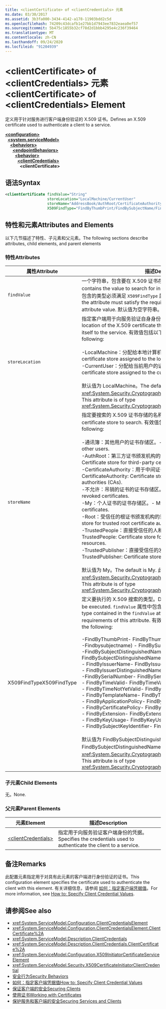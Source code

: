 ```yaml
---
title: <clientCertificate> of <clientCredentials> 元素
ms.date: 03/30/2017
ms.assetid: 3b3fa000-3434-4142-a178-11903bdd2c5d
ms.openlocfilehash: 74209c43dcafb1e27bb1d7943ee7832eaea0ef57
ms.sourcegitcommit: 5b475c1855b32cf78d2d1bbb4295e4c236f39464
ms.translationtype: MT
ms.contentlocale: zh-CN
ms.lasthandoff: 09/24/2020
ms.locfileid: "91204939"
---
```

# <a name="clientcertificate-of-clientcredentials-element"></a><span data-ttu-id="743c1-102">\<clientCertificate> of \<clientCredentials> 元素</span><span class="sxs-lookup"><span data-stu-id="743c1-102">\<clientCertificate> of \<clientCredentials> Element</span></span>

<span data-ttu-id="743c1-103">定义用于针对服务进行客户端身份验证的 X.509 证书。</span><span class="sxs-lookup"><span data-stu-id="743c1-103">Defines an X.509 certificate used to authenticate a client to a service.</span></span>  
  
[**\<configuration>**](../configuration-element.md)\
&nbsp;&nbsp;[**\<system.serviceModel>**](system-servicemodel.md)\
&nbsp;&nbsp;&nbsp;&nbsp;[**\<behaviors>**](behaviors.md)\
&nbsp;&nbsp;&nbsp;&nbsp;&nbsp;&nbsp;[**\<endpointBehaviors>**](endpointbehaviors.md)\
&nbsp;&nbsp;&nbsp;&nbsp;&nbsp;&nbsp;&nbsp;&nbsp;[**\<behavior>**](behavior-of-endpointbehaviors.md)\
&nbsp;&nbsp;&nbsp;&nbsp;&nbsp;&nbsp;&nbsp;&nbsp;&nbsp;&nbsp;[**\<clientCredentials>**](clientcredentials.md)\
&nbsp;&nbsp;&nbsp;&nbsp;&nbsp;&nbsp;&nbsp;&nbsp;&nbsp;&nbsp;&nbsp;&nbsp;**\<clientCertificate>**  
  
## <a name="syntax"></a><span data-ttu-id="743c1-104">语法</span><span class="sxs-lookup"><span data-stu-id="743c1-104">Syntax</span></span>  
  
```xml  
<clientCertificate findValue="String"
                   storeLocation="LocalMachine/CurrentUser"
                   storeName="AddressBook/AuthRoot/CertificateAuthority/Disallowed/My/Root/TrustedPeople/TrustedPublisher"
                   X509FindType="FindByThumbPrint/FindBySubjectName/FindBySubjectDistinguishedName/FindByIssuerName/FindByIssuerDistinguishedName/FindBySerialNumber/FindByTimeValid/FindByTimeNotYetValid/FindByTemplateName/FindByApplicationPolicy/FindByCertificatePolicy/FindByExtension/FindByKeyUsage/FindBySubjectKeyIdentifier" />
```  
  
## <a name="attributes-and-elements"></a><span data-ttu-id="743c1-105">特性和元素</span><span class="sxs-lookup"><span data-stu-id="743c1-105">Attributes and Elements</span></span>  

 <span data-ttu-id="743c1-106">以下几节描述了特性、子元素和父元素。</span><span class="sxs-lookup"><span data-stu-id="743c1-106">The following sections describe attributes, child elements, and parent elements</span></span>  
  
### <a name="attributes"></a><span data-ttu-id="743c1-107">特性</span><span class="sxs-lookup"><span data-stu-id="743c1-107">Attributes</span></span>  
  
|<span data-ttu-id="743c1-108">属性</span><span class="sxs-lookup"><span data-stu-id="743c1-108">Attribute</span></span>|<span data-ttu-id="743c1-109">描述</span><span class="sxs-lookup"><span data-stu-id="743c1-109">Description</span></span>|  
|---------------|-----------------|  
|`findValue`|<span data-ttu-id="743c1-110">一个字符串，包含要在 X.509 证书存储中搜索的值。</span><span class="sxs-lookup"><span data-stu-id="743c1-110">A string that contains the value to search for in the X.509 certificate store.</span></span> <span data-ttu-id="743c1-111">此属性中包含的类型必须满足 `X509FindType` 属性值的要求。</span><span class="sxs-lookup"><span data-stu-id="743c1-111">The type contained in the attribute must satisfy the requirements of the `X509FindType` attribute value.</span></span> <span data-ttu-id="743c1-112">默认值为空字符串。</span><span class="sxs-lookup"><span data-stu-id="743c1-112">The default is an empty string.</span></span>|  
|`storeLocation`|<span data-ttu-id="743c1-113">指定客户端用于向服务验证自身身份的 X.509 证书的位置。</span><span class="sxs-lookup"><span data-stu-id="743c1-113">Specifies the location of the X.509 certificate that the client uses to authenticate itself to the service.</span></span> <span data-ttu-id="743c1-114">有效值包括以下值：</span><span class="sxs-lookup"><span data-stu-id="743c1-114">Valid values include the following:</span></span><br /><br /> <span data-ttu-id="743c1-115">-LocalMachine：分配给本地计算机的证书存储区。</span><span class="sxs-lookup"><span data-stu-id="743c1-115">-   LocalMachine: the certificate store assigned to the local machine.</span></span><br /><span data-ttu-id="743c1-116">-CurrentUser：分配给当前用户的证书存储区。</span><span class="sxs-lookup"><span data-stu-id="743c1-116">-   CurrentUser: the certificate store assigned to the current user.</span></span><br /><br /> <span data-ttu-id="743c1-117">默认值为 LocalMachine。</span><span class="sxs-lookup"><span data-stu-id="743c1-117">The default is LocalMachine.</span></span> <span data-ttu-id="743c1-118">此属性的类型为 <xref:System.Security.Cryptography.X509Certificates.StoreLocation>。</span><span class="sxs-lookup"><span data-stu-id="743c1-118">This attribute is of type <xref:System.Security.Cryptography.X509Certificates.StoreLocation>.</span></span>|  
|`storeName`|<span data-ttu-id="743c1-119">指定要搜索的 X.509 证书存储的名称。</span><span class="sxs-lookup"><span data-stu-id="743c1-119">Specifies the name of the X.509 certificate store to search.</span></span> <span data-ttu-id="743c1-120">有效值包括以下值：</span><span class="sxs-lookup"><span data-stu-id="743c1-120">Valid values include the following:</span></span><br /><br /> <span data-ttu-id="743c1-121">-通讯簿：其他用户的证书存储区。</span><span class="sxs-lookup"><span data-stu-id="743c1-121">-   AddressBook: Certificate store for other users.</span></span><br /><span data-ttu-id="743c1-122">-AuthRoot：第三方证书颁发机构的证书存储 (Ca) 。</span><span class="sxs-lookup"><span data-stu-id="743c1-122">-   AuthRoot: Certificate store for third-party certificate authorities (CAs).</span></span><br /><span data-ttu-id="743c1-123">-CertificateAuthority：用于中间证书颁发机构的证书存储 (Ca) 。</span><span class="sxs-lookup"><span data-stu-id="743c1-123">-   CertificateAuthority: Certificate store for intermediate certificate authorities (CAs).</span></span><br /><span data-ttu-id="743c1-124">-不允许：吊销的证书的证书存储区。</span><span class="sxs-lookup"><span data-stu-id="743c1-124">-   Disallowed: Certificate store for revoked certificates.</span></span><br /><span data-ttu-id="743c1-125">-My：个人证书的证书存储区。</span><span class="sxs-lookup"><span data-stu-id="743c1-125">-   My: Certificate store for personal certificates.</span></span><br /><span data-ttu-id="743c1-126">-Root：受信任的根证书颁发机构的证书存储 (Ca) 。</span><span class="sxs-lookup"><span data-stu-id="743c1-126">-   Root: Certificate store for trusted root certificate authorities (CAs).</span></span><br /><span data-ttu-id="743c1-127">-TrustedPeople：直接受信任的人和资源的证书存储区。</span><span class="sxs-lookup"><span data-stu-id="743c1-127">-   TrustedPeople: Certificate store for directly trusted people and resources.</span></span><br /><span data-ttu-id="743c1-128">-TrustedPublisher：直接受信任的发布者的证书存储区。</span><span class="sxs-lookup"><span data-stu-id="743c1-128">-   TrustedPublisher: Certificate store for directly trusted publishers.</span></span><br /><br /> <span data-ttu-id="743c1-129">默认值为 My。</span><span class="sxs-lookup"><span data-stu-id="743c1-129">The default is My.</span></span> <span data-ttu-id="743c1-130">此属性的类型为 <xref:System.Security.Cryptography.X509Certificates.StoreName>。</span><span class="sxs-lookup"><span data-stu-id="743c1-130">This attribute is of type <xref:System.Security.Cryptography.X509Certificates.StoreName>.</span></span>|  
|<span data-ttu-id="743c1-131">X509FindType</span><span class="sxs-lookup"><span data-stu-id="743c1-131">X509FindType</span></span>|<span data-ttu-id="743c1-132">定义要执行的 X.509 搜索的类型。</span><span class="sxs-lookup"><span data-stu-id="743c1-132">Defines the type of X.509 search to be executed.</span></span> <span data-ttu-id="743c1-133">`findValue` 属性中包含的类型必须满足此属性的要求。</span><span class="sxs-lookup"><span data-stu-id="743c1-133">The type contained in the `findValue` attribute must satisfy the requirements of this attribute.</span></span> <span data-ttu-id="743c1-134">有效值包括以下值：</span><span class="sxs-lookup"><span data-stu-id="743c1-134">Valid values include the following:</span></span><br /><br /> <span data-ttu-id="743c1-135">-FindByThumbPrint</span><span class="sxs-lookup"><span data-stu-id="743c1-135">-   FindByThumbPrint</span></span><br /><span data-ttu-id="743c1-136">-Findbysubjectname) </span><span class="sxs-lookup"><span data-stu-id="743c1-136">-   FindBySubjectName</span></span><br /><span data-ttu-id="743c1-137">-FindBySubjectDistinguishedName</span><span class="sxs-lookup"><span data-stu-id="743c1-137">-   FindBySubjectDistinguishedName</span></span><br /><span data-ttu-id="743c1-138">- FindByIssuerName</span><span class="sxs-lookup"><span data-stu-id="743c1-138">-   FindByIssuerName</span></span><br /><span data-ttu-id="743c1-139">- FindByIssuerDistinguishedName</span><span class="sxs-lookup"><span data-stu-id="743c1-139">-   FindByIssuerDistinguishedName</span></span><br /><span data-ttu-id="743c1-140">-FindBySerialNumber</span><span class="sxs-lookup"><span data-stu-id="743c1-140">-   FindBySerialNumber</span></span><br /><span data-ttu-id="743c1-141">- FindByTimeValid</span><span class="sxs-lookup"><span data-stu-id="743c1-141">-   FindByTimeValid</span></span><br /><span data-ttu-id="743c1-142">- FindByTimeNotYetValid</span><span class="sxs-lookup"><span data-stu-id="743c1-142">-   FindByTimeNotYetValid</span></span><br /><span data-ttu-id="743c1-143">- FindByTemplateName</span><span class="sxs-lookup"><span data-stu-id="743c1-143">-   FindByTemplateName</span></span><br /><span data-ttu-id="743c1-144">- FindByApplicationPolicy</span><span class="sxs-lookup"><span data-stu-id="743c1-144">-   FindByApplicationPolicy</span></span><br /><span data-ttu-id="743c1-145">- FindByCertificatePolicy</span><span class="sxs-lookup"><span data-stu-id="743c1-145">-   FindByCertificatePolicy</span></span><br /><span data-ttu-id="743c1-146">- FindByExtension</span><span class="sxs-lookup"><span data-stu-id="743c1-146">-   FindByExtension</span></span><br /><span data-ttu-id="743c1-147">- FindByKeyUsage</span><span class="sxs-lookup"><span data-stu-id="743c1-147">-   FindByKeyUsage</span></span><br /><span data-ttu-id="743c1-148">- FindBySubjectKeyIdentifier</span><span class="sxs-lookup"><span data-stu-id="743c1-148">-   FindBySubjectKeyIdentifier</span></span><br /><br /> <span data-ttu-id="743c1-149">默认值为 FindBySubjectDistinguishedName。</span><span class="sxs-lookup"><span data-stu-id="743c1-149">The default value is FindBySubjectDistinguishedName.</span></span> <span data-ttu-id="743c1-150">此属性的类型为 <xref:System.Security.Cryptography.X509Certificates.X509FindType>。</span><span class="sxs-lookup"><span data-stu-id="743c1-150">This attribute is of type <xref:System.Security.Cryptography.X509Certificates.X509FindType>.</span></span>|  
  
### <a name="child-elements"></a><span data-ttu-id="743c1-151">子元素</span><span class="sxs-lookup"><span data-stu-id="743c1-151">Child Elements</span></span>  

 <span data-ttu-id="743c1-152">无。</span><span class="sxs-lookup"><span data-stu-id="743c1-152">None.</span></span>  
  
### <a name="parent-elements"></a><span data-ttu-id="743c1-153">父元素</span><span class="sxs-lookup"><span data-stu-id="743c1-153">Parent Elements</span></span>  
  
|<span data-ttu-id="743c1-154">元素</span><span class="sxs-lookup"><span data-stu-id="743c1-154">Element</span></span>|<span data-ttu-id="743c1-155">描述</span><span class="sxs-lookup"><span data-stu-id="743c1-155">Description</span></span>|  
|-------------|-----------------|  
|[\<clientCredentials>](clientcredentials.md)|<span data-ttu-id="743c1-156">指定用于向服务验证客户端身份的凭据。</span><span class="sxs-lookup"><span data-stu-id="743c1-156">Specifies the credentials used to authenticate the client to a service.</span></span>|  
  
## <a name="remarks"></a><span data-ttu-id="743c1-157">备注</span><span class="sxs-lookup"><span data-stu-id="743c1-157">Remarks</span></span>  

 <span data-ttu-id="743c1-158">此配置元素指定用于对具有此元素的客户端进行身份验证的证书。</span><span class="sxs-lookup"><span data-stu-id="743c1-158">This configuration element specifies the certificate used to authenticate the client with this element.</span></span> <span data-ttu-id="743c1-159">有关详细信息，请参阅 [如何：指定客户端凭据值](../../../wcf/how-to-specify-client-credential-values.md)。</span><span class="sxs-lookup"><span data-stu-id="743c1-159">For more information, see [How to: Specify Client Credential Values](../../../wcf/how-to-specify-client-credential-values.md).</span></span>  
  
## <a name="see-also"></a><span data-ttu-id="743c1-160">请参阅</span><span class="sxs-lookup"><span data-stu-id="743c1-160">See also</span></span>

- <xref:System.ServiceModel.Configuration.ClientCredentialsElement>
- <xref:System.ServiceModel.Configuration.ClientCredentialsElement.ClientCertificate%2A>
- <xref:System.ServiceModel.Description.ClientCredentials>
- <xref:System.ServiceModel.Description.ClientCredentials.ClientCertificate%2A>
- <xref:System.ServiceModel.Configuration.X509InitiatorCertificateServiceElement>
- <xref:System.ServiceModel.Security.X509CertificateInitiatorClientCredential>
- [<span data-ttu-id="743c1-161">安全行为</span><span class="sxs-lookup"><span data-stu-id="743c1-161">Security Behaviors</span></span>](../../../wcf/feature-details/security-behaviors-in-wcf.md)
- [<span data-ttu-id="743c1-162">如何：指定客户端凭据值</span><span class="sxs-lookup"><span data-stu-id="743c1-162">How to: Specify Client Credential Values</span></span>](../../../wcf/how-to-specify-client-credential-values.md)
- [<span data-ttu-id="743c1-163">保证客户端的安全</span><span class="sxs-lookup"><span data-stu-id="743c1-163">Securing Clients</span></span>](../../../wcf/securing-clients.md)
- [<span data-ttu-id="743c1-164">使用证书</span><span class="sxs-lookup"><span data-stu-id="743c1-164">Working with Certificates</span></span>](../../../wcf/feature-details/working-with-certificates.md)
- [<span data-ttu-id="743c1-165">保护服务和客户端的安全</span><span class="sxs-lookup"><span data-stu-id="743c1-165">Securing Services and Clients</span></span>](../../../wcf/feature-details/securing-services-and-clients.md)
